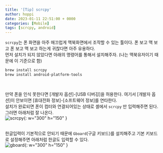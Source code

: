 ```yaml
---
title: '[Tip] scrcpy'
author: hoppi
date: 2023-01-11 22:51:00 + 0000
categories: [Mobile]
tags: [scrcpy, android]
---
```


`scrcpy`는 폰 화면을 아주 매끄럽게 맥북화면에서 조작할 수 있는 툴이다. 폰 보고 맥 보고 폰 보고 맥 보고 하는게 귀찮다면 아주 유용하다.  
먼저 설치가 되지 않았다면 아래의 명령어를 통해서 설치해주자. (나는 맥북유저이기 때문에 이 기준으로 함)  
```zsh
brew install scrcpy
brew install android-platform-tools
```
<br/>

만약 폰을 인식 못한다면 [개발자 옵션]-[USB 디버깅]을 허용한다. 여기서 [개발자 옵션]이 안보이면 [휴대전화 정보]-[소프트웨어 정보]를 연타한다.  
설치가 완료되면 폰이 컴터와 연결되어있는 상태로 셸에서 `scrcpy` 만 입력해주면 된다. 그러면 아래처럼 잘 나온다.  
![scrcpy](../../../assets/img/2023-01-11/2023-01-11-scrcpy.png){: w="300" h="150" }  
<br/>

한글입력이 기본적으로 안되기 때문에 `Gboard`(구글 키보드)를 설치해주고 기본 키보드로 설정해주면 아래처럼 한글도 입력할 수 있다.  
![gboard](../../../assets/img/2023-01-11/2023-01-11-gboard.png){: w="300" h="150" }  
<br/>


